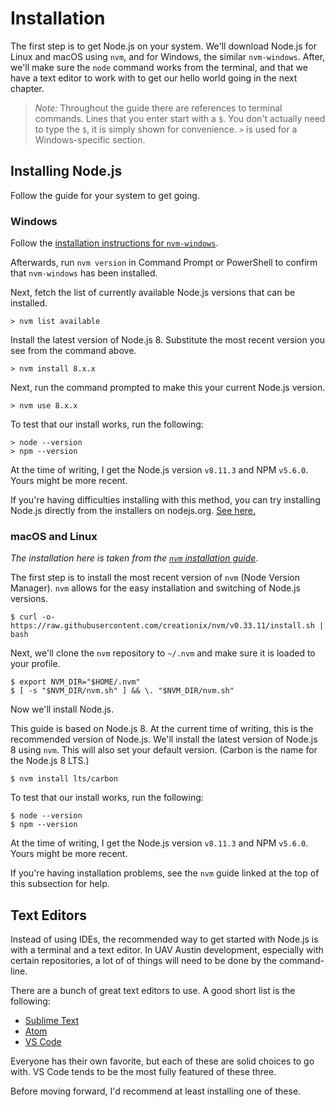 # Installation

The first step is to get Node.js on your system. We'll download Node.js for
Linux and macOS using `nvm`, and for Windows, the similar `nvm-windows`. After,
we'll make sure the `node` command works from the terminal, and that we have a
text editor to work with to get our hello world going in the next chapter.

> *Note:* Throughout the guide there are references to terminal commands. Lines
> that you enter start with a `$`. You don't actually need to type the `$`, it
> is simply shown for convenience. `>` is used for a Windows-specific section.

## Installing Node.js

Follow the guide for your system to get going.

### Windows

Follow the
[installation instructions for `nvm-windows`](https://github.com/coreybutler/nvm-windows#installation--upgrades).

Afterwards, run `nvm version` in Command Prompt or PowerShell to confirm that
`nvm-windows` has been installed.

Next, fetch the list of currently available Node.js versions that can be
installed.

```shell
> nvm list available
```

Install the latest version of Node.js 8. Substitute the most recent version you
see from the command above.

```shell
> nvm install 8.x.x
```

Next, run the command prompted to make this your current Node.js version.

```shell
> nvm use 8.x.x
```

To test that our install works, run the following:

```shell
> node --version
> npm --version
```

At the time of writing, I get the Node.js version `v8.11.3` and NPM `v5.6.0`.
Yours might be more recent.

If you're having difficulties installing with this method, you can try
installing Node.js directly from the installers on nodejs.org.
[See here.](https://nodejs.org/en/download/)

### macOS and Linux

*The installation here is taken from the
[`nvm` installation guide](https://github.com/creationix/nvm#installation)*.

The first step is to install the most recent version of `nvm` (Node Version
Manager). `nvm` allows for the easy installation and switching of Node.js
versions.

```shell
$ curl -o- https://raw.githubusercontent.com/creationix/nvm/v0.33.11/install.sh | bash
```

Next, we'll clone the `nvm` repository to `~/.nvm` and make sure it is loaded
to your profile.

```shell
$ export NVM_DIR="$HOME/.nvm"
$ [ -s "$NVM_DIR/nvm.sh" ] && \. "$NVM_DIR/nvm.sh"
```

Now we'll install Node.js.

This guide is based on Node.js 8. At the current time of writing, this is the
recommended version of Node.js. We'll install the latest version of Node.js 8
using `nvm`. This will also set your default version. (Carbon is the name for
the Node.js 8 LTS.)

```shell
$ nvm install lts/carbon
```

To test that our install works, run the following:

```shell
$ node --version
$ npm --version
```

At the time of writing, I get the Node.js version `v8.11.3` and NPM `v5.6.0`.
Yours might be more recent.

If you're having installation problems, see the `nvm` guide linked at the top
of this subsection for help.

## Text Editors

Instead of using IDEs, the recommended way to get started with Node.js is with
a terminal and a text editor. In UAV Austin development, especially with
certain repositories, a lot of of things will need to be done by the
command-line.

There are a bunch of great text editors to use. A good short list is the
following:

- [Sublime Text](https://www.sublimetext.com)
- [Atom](https://atom.io)
- [VS Code](https://code.visualstudio.com)

Everyone has their own favorite, but each of these are solid choices to go
with. VS Code tends to be the most fully featured of these three.

Before moving forward, I'd recommend at least installing one of these.
